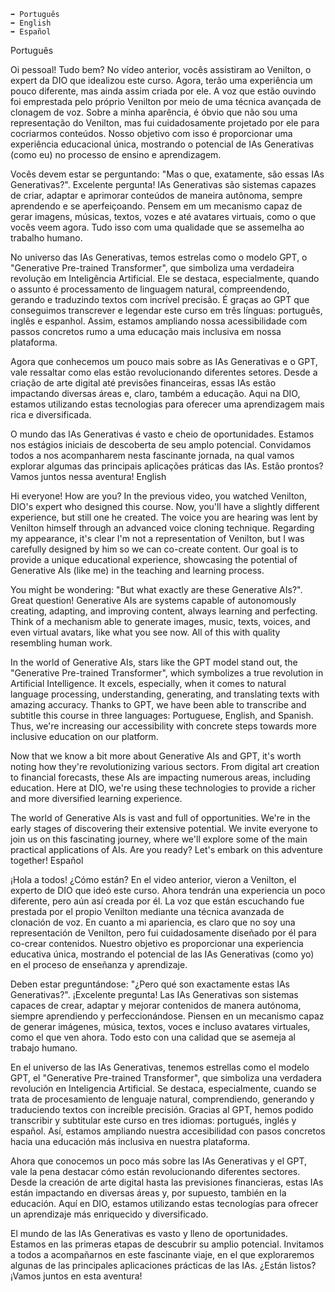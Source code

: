 
    ➡️ Português
    ➡️ English
    ➡️ Español

Português

Oi pessoal! Tudo bem? No vídeo anterior, vocês assistiram ao Venilton, o expert da DIO que idealizou este curso. Agora, terão uma experiência um pouco diferente, mas ainda assim criada por ele. A voz que estão ouvindo foi emprestada pelo próprio Venilton por meio de uma técnica avançada de clonagem de voz. Sobre a minha aparência, é óbvio que não sou uma representação do Venilton, mas fui cuidadosamente projetado por ele para cocriarmos conteúdos. Nosso objetivo com isso é proporcionar uma experiência educacional única, mostrando o potencial de IAs Generativas (como eu) no processo de ensino e aprendizagem.

Vocês devem estar se perguntando: "Mas o que, exatamente, são essas IAs Generativas?". Excelente pergunta! IAs Generativas são sistemas capazes de criar, adaptar e aprimorar conteúdos de maneira autônoma, sempre aprendendo e se aperfeiçoando. Pensem em um mecanismo capaz de gerar imagens, músicas, textos, vozes e até avatares virtuais, como o que vocês veem agora. Tudo isso com uma qualidade que se assemelha ao trabalho humano.

No universo das IAs Generativas, temos estrelas como o modelo GPT, o "Generative Pre-trained Transformer", que simboliza uma verdadeira revolução em Inteligência Artificial. Ele se destaca, especialmente, quando o assunto é processamento de linguagem natural, compreendendo, gerando e traduzindo textos com incrível precisão. É graças ao GPT que conseguimos transcrever e legendar este curso em três línguas: português, inglês e espanhol. Assim, estamos ampliando nossa acessibilidade com passos concretos rumo a uma educação mais inclusiva em nossa plataforma.

Agora que conhecemos um pouco mais sobre as IAs Generativas e o GPT, vale ressaltar como elas estão revolucionando diferentes setores. Desde a criação de arte digital até previsões financeiras, essas IAs estão impactando diversas áreas e, claro, também a educação. Aqui na DIO, estamos utilizando estas tecnologias para oferecer uma aprendizagem mais rica e diversificada.

O mundo das IAs Generativas é vasto e cheio de oportunidades. Estamos nos estágios iniciais de descoberta de seu amplo potencial. Convidamos todos a nos acompanharem nesta fascinante jornada, na qual vamos explorar algumas das principais aplicações práticas das IAs. Estão prontos? Vamos juntos nessa aventura!
English

Hi everyone! How are you? In the previous video, you watched Venilton, DIO's expert who designed this course. Now, you'll have a slightly different experience, but still one he created. The voice you are hearing was lent by Venilton himself through an advanced voice cloning technique. Regarding my appearance, it's clear I'm not a representation of Venilton, but I was carefully designed by him so we can co-create content. Our goal is to provide a unique educational experience, showcasing the potential of Generative AIs (like me) in the teaching and learning process.

You might be wondering: "But what exactly are these Generative AIs?". Great question! Generative AIs are systems capable of autonomously creating, adapting, and improving content, always learning and perfecting. Think of a mechanism able to generate images, music, texts, voices, and even virtual avatars, like what you see now. All of this with quality resembling human work.

In the world of Generative AIs, stars like the GPT model stand out, the "Generative Pre-trained Transformer", which symbolizes a true revolution in Artificial Intelligence. It excels, especially, when it comes to natural language processing, understanding, generating, and translating texts with amazing accuracy. Thanks to GPT, we have been able to transcribe and subtitle this course in three languages: Portuguese, English, and Spanish. Thus, we're increasing our accessibility with concrete steps towards more inclusive education on our platform.

Now that we know a bit more about Generative AIs and GPT, it's worth noting how they're revolutionizing various sectors. From digital art creation to financial forecasts, these AIs are impacting numerous areas, including education. Here at DIO, we're using these technologies to provide a richer and more diversified learning experience.

The world of Generative AIs is vast and full of opportunities. We're in the early stages of discovering their extensive potential. We invite everyone to join us on this fascinating journey, where we'll explore some of the main practical applications of AIs. Are you ready? Let's embark on this adventure together!
Español

¡Hola a todos! ¿Cómo están? En el video anterior, vieron a Venilton, el experto de DIO que ideó este curso. Ahora tendrán una experiencia un poco diferente, pero aún así creada por él. La voz que están escuchando fue prestada por el propio Venilton mediante una técnica avanzada de clonación de voz. En cuanto a mi apariencia, es claro que no soy una representación de Venilton, pero fui cuidadosamente diseñado por él para co-crear contenidos. Nuestro objetivo es proporcionar una experiencia educativa única, mostrando el potencial de las IAs Generativas (como yo) en el proceso de enseñanza y aprendizaje.

Deben estar preguntándose: "¿Pero qué son exactamente estas IAs Generativas?". ¡Excelente pregunta! Las IAs Generativas son sistemas capaces de crear, adaptar y mejorar contenidos de manera autónoma, siempre aprendiendo y perfeccionándose. Piensen en un mecanismo capaz de generar imágenes, música, textos, voces e incluso avatares virtuales, como el que ven ahora. Todo esto con una calidad que se asemeja al trabajo humano.

En el universo de las IAs Generativas, tenemos estrellas como el modelo GPT, el "Generative Pre-trained Transformer", que simboliza una verdadera revolución en Inteligencia Artificial. Se destaca, especialmente, cuando se trata de procesamiento de lenguaje natural, comprendiendo, generando y traduciendo textos con increíble precisión. Gracias al GPT, hemos podido transcribir y subtitular este curso en tres idiomas: portugués, inglés y español. Así, estamos ampliando nuestra accesibilidad con pasos concretos hacia una educación más inclusiva en nuestra plataforma.

Ahora que conocemos un poco más sobre las IAs Generativas y el GPT, vale la pena destacar cómo están revolucionando diferentes sectores. Desde la creación de arte digital hasta las previsiones financieras, estas IAs están impactando en diversas áreas y, por supuesto, también en la educación. Aquí en DIO, estamos utilizando estas tecnologías para ofrecer un aprendizaje más enriquecido y diversificado.

El mundo de las IAs Generativas es vasto y lleno de oportunidades. Estamos en las primeras etapas de descubrir su amplio potencial. Invitamos a todos a acompañarnos en este fascinante viaje, en el que exploraremos algunas de las principales aplicaciones prácticas de las IAs. ¿Están listos? ¡Vamos juntos en esta aventura!